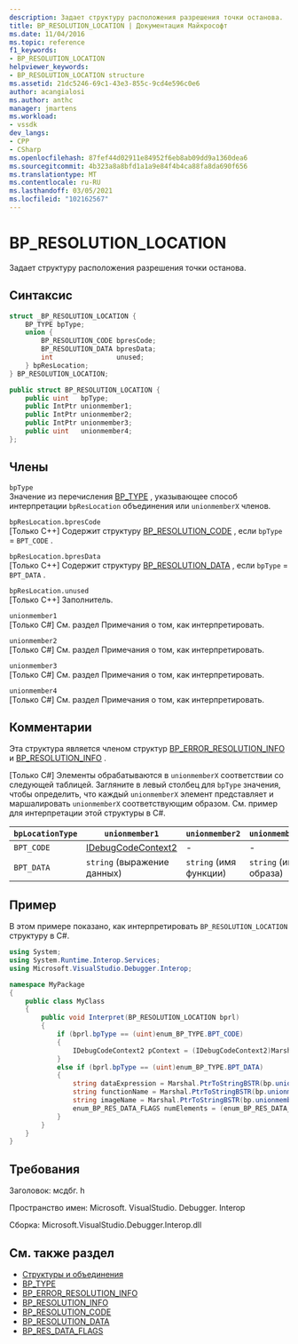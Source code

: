 ```yaml
---
description: Задает структуру расположения разрешения точки останова.
title: BP_RESOLUTION_LOCATION | Документация Майкрософт
ms.date: 11/04/2016
ms.topic: reference
f1_keywords:
- BP_RESOLUTION_LOCATION
helpviewer_keywords:
- BP_RESOLUTION_LOCATION structure
ms.assetid: 21dc5246-69c1-43e3-855c-9cd4e596c0e6
author: acangialosi
ms.author: anthc
manager: jmartens
ms.workload:
- vssdk
dev_langs:
- CPP
- CSharp
ms.openlocfilehash: 87fef44d02911e84952f6eb8ab09dd9a1360dea6
ms.sourcegitcommit: 4b323a8a8bfd1a1a9e84f4b4ca88fa8da690f656
ms.translationtype: MT
ms.contentlocale: ru-RU
ms.lasthandoff: 03/05/2021
ms.locfileid: "102162567"
---
```

# <a name="bp_resolution_location"></a>BP_RESOLUTION_LOCATION
Задает структуру расположения разрешения точки останова.

## <a name="syntax"></a>Синтаксис

```cpp
struct _BP_RESOLUTION_LOCATION {
    BP_TYPE bpType;
    union {
        BP_RESOLUTION_CODE bpresCode;
        BP_RESOLUTION_DATA bpresData;
        int                unused;
    } bpResLocation;
} BP_RESOLUTION_LOCATION;
```

```csharp
public struct BP_RESOLUTION_LOCATION {
    public uint   bpType;
    public IntPtr unionmember1;
    public IntPtr unionmember2;
    public IntPtr unionmember3;
    public uint   unionmember4;
};
```

## <a name="members"></a>Члены
`bpType`\
Значение из перечисления [BP_TYPE](../../../extensibility/debugger/reference/bp-type.md) , указывающее способ интерпретации `bpResLocation` объединения или `unionmemberX` членов.

`bpResLocation.bpresCode`\
[Только C++] Содержит структуру [BP_RESOLUTION_CODE](../../../extensibility/debugger/reference/bp-resolution-code.md) , если `bpType`  =  `BPT_CODE` .

`bpResLocation.bpresData`\
[Только C++] Содержит структуру [BP_RESOLUTION_DATA](../../../extensibility/debugger/reference/bp-resolution-data.md) , если `bpType`  =  `BPT_DATA` .

`bpResLocation.unused`\
[Только C++] Заполнитель.

`unionmember1`\
[Только C#] См. раздел Примечания о том, как интерпретировать.

`unionmember2`\
[Только C#] См. раздел Примечания о том, как интерпретировать.

`unionmember3`\
[Только C#] См. раздел Примечания о том, как интерпретировать.

`unionmember4`\
[Только C#] См. раздел Примечания о том, как интерпретировать.

## <a name="remarks"></a>Комментарии
Эта структура является членом структур [BP_ERROR_RESOLUTION_INFO](../../../extensibility/debugger/reference/bp-error-resolution-info.md) и [BP_RESOLUTION_INFO](../../../extensibility/debugger/reference/bp-resolution-info.md) .

 [Только C#] Элементы обрабатываются в `unionmemberX` соответствии со следующей таблицей. Загляните в левый столбец для `bpType` значения, чтобы определить, что каждый `unionmemberX` элемент представляет и маршалировать `unionmemberX` соответствующим образом. См. пример для интерпретации этой структуры в C#.

|`bpLocationType`|`unionmember1`|`unionmember2`|`unionmember3`|`unionmember4`|
|----------------------|--------------------|--------------------|--------------------|--------------------|
|`BPT_CODE`|[IDebugCodeContext2](../../../extensibility/debugger/reference/idebugcodecontext2.md)|-|-|-|
|`BPT_DATA`|`string` (выражение данных)|`string` (имя функции)|`string` (имя образа)|`enum_BP_RES_DATA_FLAGS`|

## <a name="example"></a>Пример
В этом примере показано, как интерпретировать `BP_RESOLUTION_LOCATION` структуру в C#.

```csharp
using System;
using System.Runtime.Interop.Services;
using Microsoft.VisualStudio.Debugger.Interop;

namespace MyPackage
{
    public class MyClass
    {
        public void Interpret(BP_RESOLUTION_LOCATION bprl)
        {
            if (bprl.bpType == (uint)enum_BP_TYPE.BPT_CODE)
            {
                IDebugCodeContext2 pContext = (IDebugCodeContext2)Marshal.GetObjectForIUnknown(bp.unionmember1);
            }
            else if (bprl.bpType == (uint)enum_BP_TYPE.BPT_DATA)
            {
                string dataExpression = Marshal.PtrToStringBSTR(bp.unionmember3);
                string functionName = Marshal.PtrToStringBSTR(bp.unionmember2);
                string imageName = Marshal.PtrToStringBSTR(bp.unionmember3);
                enum_BP_RES_DATA_FLAGS numElements = (enum_BP_RES_DATA_FLAGS)bp.unionmember4;
            }
        }
    }
}
```

## <a name="requirements"></a>Требования
Заголовок: мсдбг. h

Пространство имен: Microsoft. VisualStudio. Debugger. Interop

Сборка: Microsoft.VisualStudio.Debugger.Interop.dll

## <a name="see-also"></a>См. также раздел
- [Структуры и объединения](../../../extensibility/debugger/reference/structures-and-unions.md)
- [BP_TYPE](../../../extensibility/debugger/reference/bp-type.md)
- [BP_ERROR_RESOLUTION_INFO](../../../extensibility/debugger/reference/bp-error-resolution-info.md)
- [BP_RESOLUTION_INFO](../../../extensibility/debugger/reference/bp-resolution-info.md)
- [BP_RESOLUTION_CODE](../../../extensibility/debugger/reference/bp-resolution-code.md)
- [BP_RESOLUTION_DATA](../../../extensibility/debugger/reference/bp-resolution-data.md)
- [BP_RES_DATA_FLAGS](../../../extensibility/debugger/reference/bp-res-data-flags.md)

